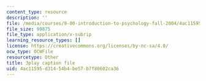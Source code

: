 ```yaml
---
content_type: resource
description: ''
file: /media/courses/9-00-introduction-to-psychology-fall-2004/4ac11595d31454b4be57b7f80602ca36_10509.vtt
file_size: 99875
file_type: application/x-subrip
learning_resource_types: []
license: https://creativecommons.org/licenses/by-nc-sa/4.0/
ocw_type: OCWFile
resourcetype: Other
title: 3play caption file
uid: 4ac11595-d314-54b4-be57-b7f80602ca36
---
```

